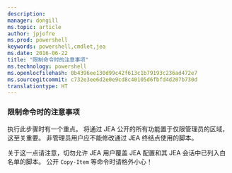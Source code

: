 ```yaml
---
description: 
manager: dongill
ms.topic: article
author: jpjofre
ms.prod: powershell
keywords: powershell,cmdlet,jea
ms.date: 2016-06-22
title: "限制命令时的注意事项"
ms.technology: powershell
ms.openlocfilehash: 0b4396ee130d99c42f613c1b79193c236ad472e7
ms.sourcegitcommit: c732e3ee6d2e0e9cd8c40105d6fbfd4d207b730d
translationtype: HT
---
```

### <a name="considerations-when-limiting-commands"></a>限制命令时的注意事项
执行此步骤时有一个重点。
将通过 JEA 公开的所有功能置于仅限管理员的区域，这至关重要。
非管理员用户应不能修改通过 JEA 终结点使用的脚本。

关于这一点请注意，切勿允许 JEA 用户覆盖 JEA 配置和其 JEA 会话中已列入白名单的脚本。
公开 `Copy-Item` 等命令时请格外小心！

